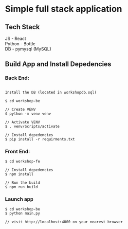 # Simple full stack application
## Tech Stack

JS - React<br>
Python - Bottle<br>
DB - pymysql (MySQL)<br>

## Build App and Install Depedencies
### Back End:
```

Install the DB (located in workshopdb.sql)

$ cd workshop-be

// Create VENV 
$ python -m venv venv

// Activate VENV
$ . venv/Scripts/activate

// Install depedencies
$ pip install -r requirments.txt
```
### Front End:
```
$ cd workshop-fe

// Install depedencies
$ npm install

// Run the build
$ npm run build
```

### Launch app
```
$ cd workshop-be
$ python main.py

// visit http://localhost:4000 on your nearest browser
```
